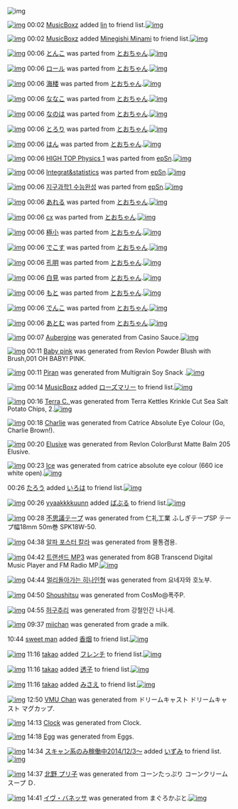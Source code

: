 ![img](http://gdrive-cdn.herokuapp.com/537b65a5bc09f0000721dda7/512px-barcode.png)

[![img](http://www.deviantsart.com/1d650qa.jpeg)](http://www.barcodekanojo.com/user/499874/MusicBoxz) 00:02 [MusicBoxz](http://www.barcodekanojo.com/user/499874/MusicBoxz) added [lin](http://www.barcodekanojo.com/kanojo/2835576/lin) to friend list.[![img](http://www.deviantsart.com/167gbmd.png)](http://www.barcodekanojo.com/kanojo/2835576/lin) 

[![img](http://www.deviantsart.com/1d650qa.jpeg)](http://www.barcodekanojo.com/user/499874/MusicBoxz) 00:02 [MusicBoxz](http://www.barcodekanojo.com/user/499874/MusicBoxz) added [Minegishi Minami](http://www.barcodekanojo.com/kanojo/202183/Minegishi%20Minami) to friend list.[![img](http://www.deviantsart.com/fru4h1.png)](http://www.barcodekanojo.com/kanojo/202183/Minegishi%20Minami) 

[![img](http://www.deviantsart.com/1ll4t2n.png)](http://www.barcodekanojo.com/kanojo/2500589/%E3%81%A8%E3%82%93%E3%81%93) 00:06 [とんこ](http://www.barcodekanojo.com/kanojo/2500589/%E3%81%A8%E3%82%93%E3%81%93) was parted from [とおちゃん](http://www.barcodekanojo.com/kanojo/2500589/%E3%81%A8%E3%82%93%E3%81%93).[![img](http://www.deviantsart.com/1rkj0cl.jpeg)](http://www.barcodekanojo.com/user/11892/%E3%81%A8%E3%81%8A%E3%81%A1%E3%82%83%E3%82%93) 

[![img](http://www.deviantsart.com/3lqv9nt.png)](http://www.barcodekanojo.com/kanojo/2799274/%E3%83%AD%E3%83%BC%E3%83%AB) 00:06 [ロール](http://www.barcodekanojo.com/kanojo/2799274/%E3%83%AD%E3%83%BC%E3%83%AB) was parted from [とおちゃん](http://www.barcodekanojo.com/kanojo/2799274/%E3%83%AD%E3%83%BC%E3%83%AB).[![img](http://www.deviantsart.com/1rkj0cl.jpeg)](http://www.barcodekanojo.com/user/11892/%E3%81%A8%E3%81%8A%E3%81%A1%E3%82%83%E3%82%93) 

[![img](http://www.deviantsart.com/btveav.png)](http://www.barcodekanojo.com/kanojo/2796929/%E6%B5%B7%E6%A5%BC) 00:06 [海楼](http://www.barcodekanojo.com/kanojo/2796929/%E6%B5%B7%E6%A5%BC) was parted from [とおちゃん](http://www.barcodekanojo.com/kanojo/2796929/%E6%B5%B7%E6%A5%BC).[![img](http://www.deviantsart.com/1rkj0cl.jpeg)](http://www.barcodekanojo.com/user/11892/%E3%81%A8%E3%81%8A%E3%81%A1%E3%82%83%E3%82%93) 

[![img](http://www.deviantsart.com/1poihn4.png)](http://www.barcodekanojo.com/kanojo/2779613/%E3%81%AA%E3%81%AA%E3%81%93) 00:06 [ななこ](http://www.barcodekanojo.com/kanojo/2779613/%E3%81%AA%E3%81%AA%E3%81%93) was parted from [とおちゃん](http://www.barcodekanojo.com/kanojo/2779613/%E3%81%AA%E3%81%AA%E3%81%93).[![img](http://www.deviantsart.com/1rkj0cl.jpeg)](http://www.barcodekanojo.com/user/11892/%E3%81%A8%E3%81%8A%E3%81%A1%E3%82%83%E3%82%93) 

[![img](http://www.deviantsart.com/14edtm6.png)](http://www.barcodekanojo.com/kanojo/2799272/%E3%81%AA%E3%81%AE%E3%81%AF) 00:06 [なのは](http://www.barcodekanojo.com/kanojo/2799272/%E3%81%AA%E3%81%AE%E3%81%AF) was parted from [とおちゃん](http://www.barcodekanojo.com/kanojo/2799272/%E3%81%AA%E3%81%AE%E3%81%AF).[![img](http://www.deviantsart.com/1rkj0cl.jpeg)](http://www.barcodekanojo.com/user/11892/%E3%81%A8%E3%81%8A%E3%81%A1%E3%82%83%E3%82%93) 

[![img](http://www.deviantsart.com/356h14s.png)](http://www.barcodekanojo.com/kanojo/2797281/%E3%81%A8%E3%82%8D%E3%82%8A) 00:06 [とろり](http://www.barcodekanojo.com/kanojo/2797281/%E3%81%A8%E3%82%8D%E3%82%8A) was parted from [とおちゃん](http://www.barcodekanojo.com/kanojo/2797281/%E3%81%A8%E3%82%8D%E3%82%8A).[![img](http://www.deviantsart.com/1rkj0cl.jpeg)](http://www.barcodekanojo.com/user/11892/%E3%81%A8%E3%81%8A%E3%81%A1%E3%82%83%E3%82%93) 

[![img](http://www.deviantsart.com/1fk11c7.png)](http://www.barcodekanojo.com/kanojo/2796926/%E3%81%AF%E3%82%93) 00:06 [はん](http://www.barcodekanojo.com/kanojo/2796926/%E3%81%AF%E3%82%93) was parted from [とおちゃん](http://www.barcodekanojo.com/kanojo/2796926/%E3%81%AF%E3%82%93).[![img](http://www.deviantsart.com/1rkj0cl.jpeg)](http://www.barcodekanojo.com/user/11892/%E3%81%A8%E3%81%8A%E3%81%A1%E3%82%83%E3%82%93) 

[![img](http://www.deviantsart.com/2m5gdfl.png)](http://www.barcodekanojo.com/kanojo/2959531/HIGH%20TOP%20Physics%201) 00:06 [HIGH TOP Physics 1](http://www.barcodekanojo.com/kanojo/2959531/HIGH%20TOP%20Physics%201) was parted from [epSn](http://www.barcodekanojo.com/kanojo/2959531/HIGH%20TOP%20Physics%201).[![img](http://www.deviantsart.com/8uavvb.jpeg)](http://www.barcodekanojo.com/user/20375/epSn) 

[![img](http://www.deviantsart.com/2l8954.png)](http://www.barcodekanojo.com/kanojo/3008020/Integrat%26statistics) 00:06 [Integrat&amp;statistics](http://www.barcodekanojo.com/kanojo/3008020/Integrat%26statistics) was parted from [epSn](http://www.barcodekanojo.com/kanojo/3008020/Integrat%26statistics).[![img](http://www.deviantsart.com/8uavvb.jpeg)](http://www.barcodekanojo.com/user/20375/epSn) 

[![img](http://www.deviantsart.com/3715r7h.png)](http://www.barcodekanojo.com/kanojo/3020184/%EC%A7%80%EA%B5%AC%EA%B3%BC%ED%95%991%20%EC%88%98%EB%8A%A5%EC%99%84%EC%84%B1) 00:06 [지구과학1 수능완성](http://www.barcodekanojo.com/kanojo/3020184/%EC%A7%80%EA%B5%AC%EA%B3%BC%ED%95%991%20%EC%88%98%EB%8A%A5%EC%99%84%EC%84%B1) was parted from [epSn](http://www.barcodekanojo.com/kanojo/3020184/%EC%A7%80%EA%B5%AC%EA%B3%BC%ED%95%991%20%EC%88%98%EB%8A%A5%EC%99%84%EC%84%B1).[![img](http://www.deviantsart.com/8uavvb.jpeg)](http://www.barcodekanojo.com/user/20375/epSn) 

[![img](http://www.deviantsart.com/19h5g8d.png)](http://www.barcodekanojo.com/kanojo/2498135/%E3%81%82%E3%82%8C%E3%82%8B) 00:06 [あれる](http://www.barcodekanojo.com/kanojo/2498135/%E3%81%82%E3%82%8C%E3%82%8B) was parted from [とおちゃん](http://www.barcodekanojo.com/kanojo/2498135/%E3%81%82%E3%82%8C%E3%82%8B).[![img](http://www.deviantsart.com/1rkj0cl.jpeg)](http://www.barcodekanojo.com/user/11892/%E3%81%A8%E3%81%8A%E3%81%A1%E3%82%83%E3%82%93) 

[![img](http://www.deviantsart.com/3q01q29.png)](http://www.barcodekanojo.com/kanojo/2439684/cx) 00:06 [cx](http://www.barcodekanojo.com/kanojo/2439684/cx) was parted from [とおちゃん](http://www.barcodekanojo.com/kanojo/2439684/cx).[![img](http://www.deviantsart.com/1rkj0cl.jpeg)](http://www.barcodekanojo.com/user/11892/%E3%81%A8%E3%81%8A%E3%81%A1%E3%82%83%E3%82%93) 

[![img](http://www.deviantsart.com/2mugaqf.png)](http://www.barcodekanojo.com/kanojo/2764818/%E6%A5%B5%E5%B0%8F) 00:06 [極小](http://www.barcodekanojo.com/kanojo/2764818/%E6%A5%B5%E5%B0%8F) was parted from [とおちゃん](http://www.barcodekanojo.com/kanojo/2764818/%E6%A5%B5%E5%B0%8F).[![img](http://www.deviantsart.com/1rkj0cl.jpeg)](http://www.barcodekanojo.com/user/11892/%E3%81%A8%E3%81%8A%E3%81%A1%E3%82%83%E3%82%93) 

[![img](http://www.deviantsart.com/r3q4cb.png)](http://www.barcodekanojo.com/kanojo/2765199/%E3%81%A7%E3%81%93%E3%81%99) 00:06 [でこす](http://www.barcodekanojo.com/kanojo/2765199/%E3%81%A7%E3%81%93%E3%81%99) was parted from [とおちゃん](http://www.barcodekanojo.com/kanojo/2765199/%E3%81%A7%E3%81%93%E3%81%99).[![img](http://www.deviantsart.com/1rkj0cl.jpeg)](http://www.barcodekanojo.com/user/11892/%E3%81%A8%E3%81%8A%E3%81%A1%E3%82%83%E3%82%93) 

[![img](http://www.deviantsart.com/11qtp31.png)](http://www.barcodekanojo.com/kanojo/2766639/%E5%AD%94%E6%98%8E) 00:06 [孔明](http://www.barcodekanojo.com/kanojo/2766639/%E5%AD%94%E6%98%8E) was parted from [とおちゃん](http://www.barcodekanojo.com/kanojo/2766639/%E5%AD%94%E6%98%8E).[![img](http://www.deviantsart.com/1rkj0cl.jpeg)](http://www.barcodekanojo.com/user/11892/%E3%81%A8%E3%81%8A%E3%81%A1%E3%82%83%E3%82%93) 

[![img](http://www.deviantsart.com/7f9ch2.png)](http://www.barcodekanojo.com/kanojo/2751111/%E7%99%BD%E8%A6%8B) 00:06 [白見](http://www.barcodekanojo.com/kanojo/2751111/%E7%99%BD%E8%A6%8B) was parted from [とおちゃん](http://www.barcodekanojo.com/kanojo/2751111/%E7%99%BD%E8%A6%8B).[![img](http://www.deviantsart.com/1rkj0cl.jpeg)](http://www.barcodekanojo.com/user/11892/%E3%81%A8%E3%81%8A%E3%81%A1%E3%82%83%E3%82%93) 

[![img](http://www.deviantsart.com/1ipudr2.png)](http://www.barcodekanojo.com/kanojo/2743346/%E3%82%82%E3%81%A8) 00:06 [もと](http://www.barcodekanojo.com/kanojo/2743346/%E3%82%82%E3%81%A8) was parted from [とおちゃん](http://www.barcodekanojo.com/kanojo/2743346/%E3%82%82%E3%81%A8).[![img](http://www.deviantsart.com/1rkj0cl.jpeg)](http://www.barcodekanojo.com/user/11892/%E3%81%A8%E3%81%8A%E3%81%A1%E3%82%83%E3%82%93) 

[![img](http://www.deviantsart.com/1glgs3k.png)](http://www.barcodekanojo.com/kanojo/2741829/%E3%81%A7%E3%82%93%E3%81%93) 00:06 [でんこ](http://www.barcodekanojo.com/kanojo/2741829/%E3%81%A7%E3%82%93%E3%81%93) was parted from [とおちゃん](http://www.barcodekanojo.com/kanojo/2741829/%E3%81%A7%E3%82%93%E3%81%93).[![img](http://www.deviantsart.com/1rkj0cl.jpeg)](http://www.barcodekanojo.com/user/11892/%E3%81%A8%E3%81%8A%E3%81%A1%E3%82%83%E3%82%93) 

[![img](http://www.deviantsart.com/g0dm8f.png)](http://www.barcodekanojo.com/kanojo/2741746/%E3%81%82%E3%81%A8%E3%82%80) 00:06 [あとむ](http://www.barcodekanojo.com/kanojo/2741746/%E3%81%82%E3%81%A8%E3%82%80) was parted from [とおちゃん](http://www.barcodekanojo.com/kanojo/2741746/%E3%81%82%E3%81%A8%E3%82%80).[![img](http://www.deviantsart.com/1rkj0cl.jpeg)](http://www.barcodekanojo.com/user/11892/%E3%81%A8%E3%81%8A%E3%81%A1%E3%82%83%E3%82%93) 

[![img](http://www.deviantsart.com/3it8j4v.png)](http://www.barcodekanojo.com/kanojo/3192091/Aubergine) 00:07 [Aubergine](http://www.barcodekanojo.com/kanojo/3192091/Aubergine) was generated from Casino Sauce.[![img](http://www.deviantsart.com/137pti5.jpeg)](http://www.barcodekanojo.com/product_images/barcode/6016817/1422198381/50x50xCasino,P20Sauce.jpg,qw=88,ah=88.pagespeed.ic.V3OEiPvExO.jpg) 

[![img](http://www.deviantsart.com/37kk5is.png)](http://www.barcodekanojo.com/kanojo/3192092/Baby%20pink) 00:11 [Baby pink](http://www.barcodekanojo.com/kanojo/3192092/Baby%20pink) was generated from Revlon Powder Blush with Brush,001 OH BABY! PINK.

[![img](http://www.deviantsart.com/2ohiim7.png)](http://www.barcodekanojo.com/kanojo/3192093/Piran) 00:11 [Piran](http://www.barcodekanojo.com/kanojo/3192093/Piran) was generated from Multigrain Soy Snack .[![img](http://www.deviantsart.com/3ebob66.jpeg)](http://www.barcodekanojo.com/product_images/barcode/6016819/1422198653/Multigrain%20Soy%20Snack%20.jpg) 

[![img](http://www.deviantsart.com/1d650qa.jpeg)](http://www.barcodekanojo.com/user/499874/MusicBoxz) 00:14 [MusicBoxz](http://www.barcodekanojo.com/user/499874/MusicBoxz) added [ローズマリー](http://www.barcodekanojo.com/kanojo/2071712/%E3%83%AD%E3%83%BC%E3%82%BA%E3%83%9E%E3%83%AA%E3%83%BC) to friend list.[![img](http://www.deviantsart.com/11nv6hj.png)](http://www.barcodekanojo.com/kanojo/2071712/%E3%83%AD%E3%83%BC%E3%82%BA%E3%83%9E%E3%83%AA%E3%83%BC) 

[![img](http://www.deviantsart.com/3eppbnn.png)](http://www.barcodekanojo.com/kanojo/3192094/Terra%20C.%20) 00:16 [Terra C. ](http://www.barcodekanojo.com/kanojo/3192094/Terra%20C.%20) was generated from Terra Kettles Krinkle Cut Sea Salt Potato Chips, 2.[![img](http://www.deviantsart.com/248tt5o.jpeg)](http://www.barcodekanojo.com/product_images/barcode/6016821/1422198936/Terra%20Kettles%20Krinkle%20Cut%20Sea%20Salt%20Potato%20Chips%2C%202.jpg) 

[![img](http://www.deviantsart.com/un8khd.png)](http://www.barcodekanojo.com/kanojo/3192095/Charlie) 00:18 [Charlie](http://www.barcodekanojo.com/kanojo/3192095/Charlie) was generated from Catrice Absolute Eye Colour (Go, Charlie Brown!).

[![img](http://www.deviantsart.com/irgvph.png)](http://www.barcodekanojo.com/kanojo/3192096/Elusive) 00:20 [Elusive](http://www.barcodekanojo.com/kanojo/3192096/Elusive) was generated from Revlon ColorBurst Matte Balm 205 Elusive.

[![img](http://www.deviantsart.com/2ekbt18.png)](http://www.barcodekanojo.com/kanojo/3192097/Ice) 00:23 [Ice](http://www.barcodekanojo.com/kanojo/3192097/Ice) was generated from catrice absolute eye colour (660 ice white open).[![img](http://www.deviantsart.com/38bjubl.jpeg)](http://www.barcodekanojo.com/product_images/barcode/6016824/1422199349/catrice%20absolute%20eye%20colour%20%28660%20ice%20white%20open%29.jpg) 

00:26 [たろう](http://www.barcodekanojo.com/user/497268/%E3%81%9F%E3%82%8D%E3%81%86) added [いろは](http://www.barcodekanojo.com/kanojo/1324102/%E3%81%84%E3%82%8D%E3%81%AF) to friend list.[![img](http://www.deviantsart.com/3ismmoe.png)](http://www.barcodekanojo.com/kanojo/1324102/%E3%81%84%E3%82%8D%E3%81%AF) 

[![img](http://www.deviantsart.com/17j0vbf.jpeg)](http://www.barcodekanojo.com/user/290314/yyaakkkkuunn) 00:26 [yyaakkkkuunn](http://www.barcodekanojo.com/user/290314/yyaakkkkuunn) added [ばぶる](http://www.barcodekanojo.com/kanojo/2644802/%E3%81%B0%E3%81%B6%E3%82%8B) to friend list.[![img](http://www.deviantsart.com/2jjojpi.png)](http://www.barcodekanojo.com/kanojo/2644802/%E3%81%B0%E3%81%B6%E3%82%8B) 

[![img](http://www.deviantsart.com/boe00.png)](http://www.barcodekanojo.com/kanojo/3192098/%E4%B8%8D%E6%80%9D%E8%AD%B0%E3%83%86%E3%83%BC%E3%83%97) 00:28 [不思議テープ](http://www.barcodekanojo.com/kanojo/3192098/%E4%B8%8D%E6%80%9D%E8%AD%B0%E3%83%86%E3%83%BC%E3%83%97) was generated from 仁礼工業 ふしぎテープSP テープ幅18mm 50m巻 SPK18W-50.

[![img](http://www.deviantsart.com/21g3cjg.png)](http://www.barcodekanojo.com/kanojo/3192099/%EC%95%8C%ED%8C%8C%20%ED%8F%AC%EC%8A%A4%ED%84%B0%20%EC%B9%BC%EB%9D%BC) 04:38 [알파 포스터 칼라](http://www.barcodekanojo.com/kanojo/3192099/%EC%95%8C%ED%8C%8C%20%ED%8F%AC%EC%8A%A4%ED%84%B0%20%EC%B9%BC%EB%9D%BC) was generated from 물통겸용.

[![img](http://www.deviantsart.com/1u4h10d.png)](http://www.barcodekanojo.com/kanojo/3192100/%ED%8A%B8%EB%9E%9C%EC%84%BC%EB%93%9C%20MP3) 04:42 [트랜센드 MP3](http://www.barcodekanojo.com/kanojo/3192100/%ED%8A%B8%EB%9E%9C%EC%84%BC%EB%93%9C%20MP3) was generated from 8GB Transcend Digital Music Player and FM Radio MP.[![img](http://www.deviantsart.com/2bb5m3v.jpeg)](http://www.barcodekanojo.com/product_images/barcode/6016829/1422214876/8GB%20Transcend%20Digital%20Music%20Player%20and%20FM%20Radio%20MP.jpg) 

[![img](http://www.deviantsart.com/3fu7aod.png)](http://www.barcodekanojo.com/kanojo/3192101/%EB%A9%80%EB%A6%AC%EB%8F%8C%EC%95%84%EA%B0%80%EB%8A%94%20%ED%9E%88%EB%82%98%EC%9D%B8%ED%98%95) 04:44 [멀리돌아가는 히나인형](http://www.barcodekanojo.com/kanojo/3192101/%EB%A9%80%EB%A6%AC%EB%8F%8C%EC%95%84%EA%B0%80%EB%8A%94%20%ED%9E%88%EB%82%98%EC%9D%B8%ED%98%95) was generated from 요네자와 호노부.

[![img](http://www.deviantsart.com/roae0b.png)](http://www.barcodekanojo.com/kanojo/3192102/Shoushitsu) 04:50 [Shoushitsu](http://www.barcodekanojo.com/kanojo/3192102/Shoushitsu) was generated from CosMo@폭주P.

[![img](http://www.deviantsart.com/jvv65f.png)](http://www.barcodekanojo.com/kanojo/3192103/%ED%97%88%EA%B5%AC%EC%B6%94%EB%A6%AC) 04:55 [허구추리](http://www.barcodekanojo.com/kanojo/3192103/%ED%97%88%EA%B5%AC%EC%B6%94%EB%A6%AC) was generated from 강철인간 나나세.

[![img](http://www.deviantsart.com/3tgs5fu.png)](http://www.barcodekanojo.com/kanojo/3192104/miichan) 09:37 [miichan](http://www.barcodekanojo.com/kanojo/3192104/miichan) was generated from grade a milk.

10:44 [sweet man](http://www.barcodekanojo.com/user/499880/sweet%20man) added [香烟](http://www.barcodekanojo.com/kanojo/3150941/%E9%A6%99%E7%83%9F) to friend list.[![img](http://www.deviantsart.com/1r4ui17.png)](http://www.barcodekanojo.com/kanojo/3150941/%E9%A6%99%E7%83%9F) 

[![img](http://www.deviantsart.com/310vkjf.jpeg)](http://www.barcodekanojo.com/user/356613/takao) 11:16 [takao](http://www.barcodekanojo.com/user/356613/takao) added [フレンチ](http://www.barcodekanojo.com/kanojo/2856712/%E3%83%95%E3%83%AC%E3%83%B3%E3%83%81) to friend list.[![img](http://www.deviantsart.com/3618bpr.png)](http://www.barcodekanojo.com/kanojo/2856712/%E3%83%95%E3%83%AC%E3%83%B3%E3%83%81) 

[![img](http://www.deviantsart.com/310vkjf.jpeg)](http://www.barcodekanojo.com/user/356613/takao) 11:16 [takao](http://www.barcodekanojo.com/user/356613/takao) added [透子](http://www.barcodekanojo.com/kanojo/2574350/%E9%80%8F%E5%AD%90) to friend list.[![img](http://www.deviantsart.com/1oq936d.png)](http://www.barcodekanojo.com/kanojo/2574350/%E9%80%8F%E5%AD%90) 

[![img](http://www.deviantsart.com/310vkjf.jpeg)](http://www.barcodekanojo.com/user/356613/takao) 11:16 [takao](http://www.barcodekanojo.com/user/356613/takao) added [みさえ](http://www.barcodekanojo.com/kanojo/3105927/%E3%81%BF%E3%81%95%E3%81%88) to friend list.[![img](http://www.deviantsart.com/dijkkb.png)](http://www.barcodekanojo.com/kanojo/3105927/%E3%81%BF%E3%81%95%E3%81%88) 

[![img](http://www.deviantsart.com/2a6stc6.png)](http://www.barcodekanojo.com/kanojo/3192105/VMU%20Chan) 12:50 [VMU Chan](http://www.barcodekanojo.com/kanojo/3192105/VMU%20Chan) was generated from ドリームキャスト ドリームキャスト マグカップ.

[![img](http://www.deviantsart.com/9g9mfi.png)](http://www.barcodekanojo.com/kanojo/3192106/Clock) 14:13 [Clock](http://www.barcodekanojo.com/kanojo/3192106/Clock) was generated from Clock.

[![img](http://www.deviantsart.com/2rgp4jm.png)](http://www.barcodekanojo.com/kanojo/3192107/Egg) 14:18 [Egg](http://www.barcodekanojo.com/kanojo/3192107/Egg) was generated from Eggs.

[![img](http://www.deviantsart.com/99ugn1.jpeg)](http://www.barcodekanojo.com/user/6029/%E3%82%B9%E3%82%AD%E3%83%A3%E3%83%B3%E7%B3%BB%E3%81%AE%E3%81%BF%E7%A8%BC%E5%83%8D%E4%B8%AD2014%2F12%2F3%EF%BD%9E) 14:34 [スキャン系のみ稼働中2014/12/3～](http://www.barcodekanojo.com/user/6029/%E3%82%B9%E3%82%AD%E3%83%A3%E3%83%B3%E7%B3%BB%E3%81%AE%E3%81%BF%E7%A8%BC%E5%83%8D%E4%B8%AD2014%2F12%2F3%EF%BD%9E) added [いずみ](http://www.barcodekanojo.com/kanojo/317511/%E3%81%84%E3%81%9A%E3%81%BF) to friend list.[![img](http://www.deviantsart.com/o93hip.png)](http://www.barcodekanojo.com/kanojo/317511/%E3%81%84%E3%81%9A%E3%81%BF) 

[![img](http://www.deviantsart.com/34ve37e.png)](http://www.barcodekanojo.com/kanojo/3192108/%E5%8C%97%E9%87%8E%20%E3%83%97%E3%83%AA%E5%AD%90) 14:37 [北野 プリ子](http://www.barcodekanojo.com/kanojo/3192108/%E5%8C%97%E9%87%8E%20%E3%83%97%E3%83%AA%E5%AD%90) was generated from コーンたっぷり コーンクリームスープ Ｄ.

[![img](http://www.deviantsart.com/26kvto2.png)](http://www.barcodekanojo.com/kanojo/3192109/%E3%82%A4%E3%83%B4%E3%83%BB%E3%83%90%E3%83%8D%E3%83%83%E3%82%B5) 14:41 [イヴ・バネッサ](http://www.barcodekanojo.com/kanojo/3192109/%E3%82%A4%E3%83%B4%E3%83%BB%E3%83%90%E3%83%8D%E3%83%83%E3%82%B5) was generated from まぐろかぶと.[![img](http://www.deviantsart.com/2s4ma0i.jpeg)](http://www.barcodekanojo.com/product_images/barcode/6016843/1422250823/50x50x,PE3,P81,PBE,PE3,P81,P90,PE3,P82,P8D,PE3,P81,P8B,PE3,P81,PB6,PE3,P81,PA8.jpg,qw=88,ah=88.pagespeed.ic.kAQpqdrVgx.jpg) 

